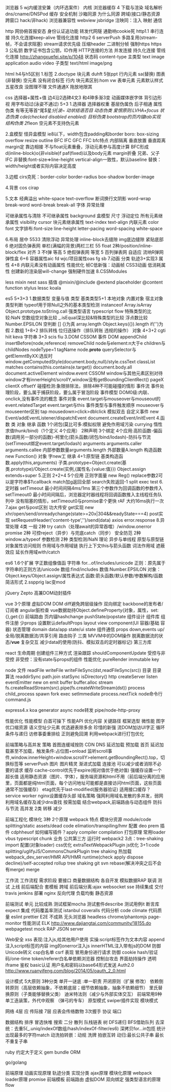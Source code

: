 浏览器 5 wj内缓渲安兼（内环选案件）
内核
浏览器缓存 4
下载与渲染 域名解析dns/cname/DNSPod 缓存
安全机制 沙箱同源 为什么同源 跨域(接口/静态资源 跨窗口 hack/非hack)
浏览器兼容性
webview jsbridge 注映同：注入 映射 通信

http
网协俯首报安态 身份认证追功能
转发代网隧 通勤响cookie死
http1.1 串行连接 持久化连接keep-alive 管线化连接
http2 6 serverPush 多路复用(stream-帧，不会请求阻塞) stream请求优先级 压缩header 二进制分帧 强制https
https 3 公私钥 数字证书包含公钥，ID作用
HTTP连接的方法 并发连接 持久化连接 管线化连接  http://zhangxuefei.site/p/1048
状态码
content-type 主类型 text image application audio video 子类型 text/html image/png

html
h4与h5区别 1.标签 2.doctype
块元素 duhft 5张ppt 行内元素 sa(替换) 图表(非替换) 空元素 没有闭合标签
行内 块元素区别:hom vw
表单元素 元素默认样式
五星改良 没图理不理 文件通通X 拖放地限其


css 选择器+属性+值
边4沿2选碑4文3 和4珅多渐3变 动画媒体嵌字体
背引边形视 用字布动过(泳姿不通过)
5+3
1.选择器
选择器权重
基层伪属伪 后子相通
属性伪类 有等无等首^尾$星*分|波~
动状结语否目
动态伪类 爱恨原则:LVHA+focus
状态伪类 cde(checked disabled enabled)
目标伪类 bootstrap的页内锚tab实现
结构伪类 2*fleon
空元素不支持伪元素

2.盒模型
怪异盒模型 ie8以下，width包含padding和border
boro: box-sizing overflow resize outline
BFC IFC GFC FFC
bfc特点 内部隔离 垂直放置 垂直距离margin定 靠边相接 不与float元素重叠，浮动元素参与高度计算
BFC形成 d(inline-block)o(非visible)f paf(fixed)以及body元素
margin折叠 兄弟、父子
IFC 非替换:font-size=>line-height vertical-align一致性，默认baseline    替换：width/height或者实际内容决定高度

3.边框
cirs克死：border-color border-radius box-shadow border-image

4.背景
cos cirap

5.文本
经典溢出 white-space text-overflow
断词换行文阴影
word-wrap break-word
word-break break-all
字体
异常处理

可继承属性与清除
不可继承属性 background 盒模型 尺寸 浮动定位
所有元素继承属性 visibility cursor
块元素继承属性 text-index text-align
内联元素 color
        font
        文字排布:font-size line-height letter-pacing word-spacing white-space

6.布局
居中 5533
清除浮动
异常处理 inline-block去缝隙 img底边缝隙
紧贴底部 6 绝对固负弹表网
单栏(满幅的背景)两栏三栏 55 float 2种/position/inline-block/flex
对齐 3 不t弹
等高 5 绝假弹表网
等宽 5 百列弹表网
自适应 流响R弹网
弹性盒 6+6 容器属性aic fd wjc/项目属性oas fg sb
7.动画
分类 轨迹3+实现3
属性 4+8 内联元素没有动画属性
性能优化 帧C低新强：动画帧 CSS3动画 低消耗属性 创建新的渲染层will-change 强制硬件加速
8.CSSModules

less mixin nest
sass 插值 @mixin/@include @extend placeholder @content function
stylus
lessc koala


es5 5+3+3
1.数据类型 变量与值
  类型 基类类型5+1 本地对象 内置对象 宿主对象
  类型判断 typeof用于除Null之外的基本类型检测 instanceof Array.isArray Object.prototype.toString.call
  强类型语言 typescript flow
  特殊类型的比较:NaN 空数组空对象比较  _.isEqual深比较&特殊类型的比较
  浮点数比较 Number.EPSILON
  空判断 [] {}为真 array.length Object.keys({}).length
        if('')为假
2.数组 1+8+2  排队转栈 位归迭操作（排队转账 违规的操作）
    对象 4+3+2 cgti hiit keva
    字符串 3+3 scis fiu
3.DOM CSSOM 事件
    DOM appendChild insertBefore(node,reference) removeChild
        node与element:n大于e children与childNodes nodeType=1 tagName node.__proto__
        querySelector与getElemntByXX:选反时 window.getComputedStyle(document.body,null)/style.cssText  classList matches contains(this.contains(e.target))
        document.body.all document.activeElement window.event
    CSSOM window与其他元素区别对待 window才有innerHeight/scrollY,window没有getBoundingClientRect()
          pageX clientX offsetY
          碰撞检测:象限排除法，排除4种不可能碰撞的情形
    事件流 事件处理阶段，要么属于捕获阶段，要么属于冒泡阶段
    事件模型 DOM0级:内联、onclick,没有事件流的概念
    事件对象 event.target与mouseover与mouseout的event.relatedTarget event.target与this
    事件类型与事件触发顺序 mouseover与mouseenter区别  tap mousedown>click>dblclick 模拟双击
    自定义事件 new Event/addEventListener/dispatchEvent document.createEvent/initEvent
4.函数 类 对象 继承
    函数
        1个闭包(莫比可多:模拟权限 避免作用域污染 currying 惰性求值thunk/bind)（1个定义 4个应用）
        2种声明
        3个绑定
        4个应用:高阶函数-偏函数(调用另一部分的函数)-柯里化(箭头函数/闭包/bind/lodash)-防抖与节流(setTimeout绑定event.target/lodash)
        arguments arguments.caller arguments.callee 内部参数数量arguments.length 外部数量A.length
        构造函数 new Function()
    对象 字new工
    继承 4+1:原型链 基类构造函数.apply(this,arguments) 子类.prototype=Object.create(基类.prototype)/Object.create(实例,{属性名:{value:值}}) Object.assign extends+super
5.正则 2+2+4 5个应用
  正则字面量 new Reg()
  replace参数2可以是字符串\$1\callback match加g返回全部 search失败返回-1 split
  exec test
6.定时器
  setTimeout 最小时间间隔4ms/1ms 第三个参数作为回调函数的参数传入
  setTimeout0 最小时间间隔后，浏览器定时器线程将回调函数推入主线程任务队列中
  没有阻塞的情形，setTimeout0与promise拿个更快
  rAF 大约16ms执行一次
7.ajax
  get与post区别 功大传安
  get实现 new xhr/open/send/onreadychange(state>=20x|304&&readyState===4)
  post实现 setRequestHeader('content-type','')/send(data)
  axios error.response
8.异常处理 4类
    一般 2种 try catch（处理await的异常吞噬）/window.onerror
    promise 2种 可控reject（异步）与兜底catch（同步）
    安全防范 2种 window.a/typeof
    参数检测 2种 类型检测/NaN
理论
    异步与单线程
    原型与原型链  对象属性访问规则
    作用域与作用域链 执行上下文this与箭头函数 词法作用域 遮蔽效应 延长作用域with/catch


es6
1.6个扩展 字正数组像值函
  字符串 for...of/includes/unicode 正则：原先属于字符串的正则方法/unicode 数组:find/includes 数值:Number.EPSILON
  对象：Object.keys/Object.assign/属性表达式
  函数:箭头函数/默认参数/参数解构/函数简洁形式
2.sspprig lac变mod


jQuery Zepto
高兼DOM动封插件


vue
3个原理
    虚拟DOM  DOM diff避免跨层级操作
    双向绑定 backbone的发布者/订阅者 angular脏检查 vue数据劫持Object.defineProperty(对象，属性，set:{},get:{})
    前端路由 页内锚hashchange pushState/popstate
组件设计
组件库   组件注册 少props 设置默认defaultProps
        layout view component(UI 容器/基础 容器)
状态管理 domain data/app state/ui state
组件通信 props down,events up/全局/脱离数据流/共享引用
路由钩子 三类
MVVM中的DOM操作 脱离数据流的状态/__vue__ 复杂交互 减少data的使用(防抖、模拟双击的定时器标记) 第三方库


react
生命周期
创建组件三种方式
渲染跟踪 shouldComponentUpdate
受控与非受控 非受控：没有state与props的组件
性能优化 pureRender immutable key


node
文件 readFile writeFile writeFileSync(dst,readFileSync(src))
目录 目录算法 readdirSync path.join statSync isDirectory()
http createServer listen
eventEmitter new on emit
buffer buffer.alloc
stream fs.createReadStream(src).pipe(fs.createWriteStream(dst))
process child_process spawn fork exec
setImmediate process.nextTick
node命令行 command.js

express4.x
koa generator async
node转发 pipe/node-http-proxy


性能优化
    性能模型 白首可操下
    性能API
    优化内容
    关键路径
    框架选型
    微性能   图字优口缩资源
            语义空址少元素
            优选避表除多余 珍惜的新强
            流DOM加访UI字正 循环条件与递归 访修事委重排绘 正则避免回溯
    利用webpack进行打包优化

前端策略与高并发
    策略 首图连缓域按防 CDN DNS 延迟加载 预加载
         首页 延迟加载甚至不加载，触发条件:占位图+onload 监听scroll事件,window.innerHeight+window.scrollY>element.getBoundingRect().top，切换标签等
             serverPush
         图片 图片精灵 渐进式加载
         连接池 可以减少或者消除不必要的请求
         缓存
             cache-control优先于expire(相对值优于绝对值) 强缓存设置一个超长值 适用静态资源（图片、字体），服务端资源和html不用（前后端分离的应用里，页面都是纯html页面，每个访问地址可能都是直接访问html页面，这些页面通常不加强缓存）
             etag优先于last-modified(服务器验证) 适用接口缓存？
             service worker
             nginx设置缓存头部
         域名策略 强网利用域名发散的多并发，弱网利用域名缓存及减少dns查找
         按需加载 结合webpack,前端路由与动态组件
         防抖与节流
    高并发 2类 转移 减少



前端工程化
模块化
  3种 2个原理
webpack 
  特点 模块分资源 module/code splitting/static assets/dead code elimation/transpiling/hmr
  配置 deo prem 
  插件 cdphheuof 如何编写插件？apply compiler compilation
  打包原理 常用loader vbus typescript
  chunk 业务 公共第三方 运行时
  webpack2 3点：tree-shaking import 配置(对象loader)
  css优化 extraTextWebpackPlugin
  js优化 3+1:code splitting/uglifyJS/CommonsChunkPlugin        tree shaking
  热加载 webpack_dev_server/HMR API/HMR runtime(check apply dispose decline)/self-accepted
rollup tree shaking
git svn
rebase(解决冲突之后不会有merge) merge


工作流
工作流程
    需求阶段
    要接口
    商量数据结构
    各自开发 模拟数据RAP
    联调 测试 上线
前后端配合
    套模板 跨域 前后端分离:ajax websocket sse
持续集成 交付
    travis jenkins
部署
 nginx 反向代理 负载均衡 静态资源


前端测试
单元 比较成熟 测试框架mocha 测试套件describe 测试用例it 断言库expect
集成
代码覆盖率测试 istanbul coveralls
代码分析 code climate
代码质量 eslint prettier
E2E 不成熟 无头浏览器 headless chrome/phantomjs
    page-monitor
性能测试
ELK http://www.dajiangtai.com/community/18155.do
webpagetest
mock RAP  JSON server


Web安全
xss
   表现:注入js,给其他用户使用
   实操:script标签作为文本内容 append注入script标签的内容 img的onerror注入js innerHTML注入带有js的DOM
   防御 Unicode转义 csp白名单
csrf
   表现 冒用身份进行请求
   防御 cookie hash/验证码/one-time token/referer白名单依赖浏览器
控制台攻击
界面劫持操作 透明iframe
鉴权 basic认证 用户名和密码以base64形式发送
Auth2.0 http://www.ruanyifeng.com/blog/2014/05/oauth_2_0.html


设计模式
5大原则 3种分类
  单开一谜底 :单一职责 开闭原则（扩展 修改） 依赖倒转原则（高层依赖抽象，不依赖底层；细节依赖抽象，抽象不依赖细节） 里氏替换原则（子类能够替换父类） 迪米特法则（减少与外部实体交互）
前端常用9种 单工迭装策，外代中观察 （弹弓的专车）
           原型模式 swiper插件实现
           模块模式

网络
4层 应   传际接
7层 应表会传络数物
3次握手
协议 端口

数据结构
排序 冒选快堆
搜索 二分 散列
队栈链表
树 DFS递归 BFS借助队列
去深统：去重5(_.uniq/indexOf数组/hash/indexOf-filter/es6) 深拷贝for...in包揽 统计出现最多的字符match
动洗拍转嵌：动规 洗牌 拍嵌互转
动归:最长公共子串 最长不重复子串


ruby
约定大于定义
gem bundle
ORM

go/golang


前端原理
动画实现原理 轨迹分类 实现分类
ajax原理
模块化原理
webpack loader原理
promise
前端模板
前端路由
虚拟DOM
双向绑定
强类型语言的原理 flow
